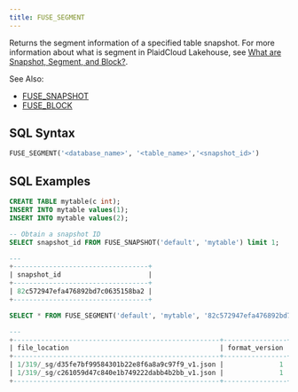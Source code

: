 ```yaml
---
title: FUSE_SEGMENT
---
```


Returns the segment information of a specified table snapshot. For more information about what is segment in PlaidCloud Lakehouse, see [What are Snapshot, Segment, and Block?](../../10-sql-commands/00-ddl/01-table/60-optimize-table.md#what-are-snapshot-segment-and-block).

See Also:

- [FUSE_SNAPSHOT](fuse_snapshot.md)
- [FUSE_BLOCK](fuse_block.md)

## SQL Syntax

```sql
FUSE_SEGMENT('<database_name>', '<table_name>','<snapshot_id>')
```

## SQL Examples

```sql
CREATE TABLE mytable(c int);
INSERT INTO mytable values(1);
INSERT INTO mytable values(2); 

-- Obtain a snapshot ID
SELECT snapshot_id FROM FUSE_SNAPSHOT('default', 'mytable') limit 1;

---
+----------------------------------+
| snapshot_id                      |
+----------------------------------+
| 82c572947efa476892bd7c0635158ba2 |
+----------------------------------+

SELECT * FROM FUSE_SEGMENT('default', 'mytable', '82c572947efa476892bd7c0635158ba2');

---
+----------------------------------------------------+----------------+-------------+-----------+--------------------+------------------+
| file_location                                      | format_version | block_count | row_count | bytes_uncompressed | bytes_compressed |
+----------------------------------------------------+----------------+-------------+-----------+--------------------+------------------+
| 1/319/_sg/d35fe7bf99584301b22e8f6a8a9c97f9_v1.json |              1 |           1 |         1 |                  4 |              184 |
| 1/319/_sg/c261059d47c840e1b749222dabb4b2bb_v1.json |              1 |           1 |         1 |                  4 |              184 |
+----------------------------------------------------+----------------+-------------+-----------+--------------------+------------------+
```